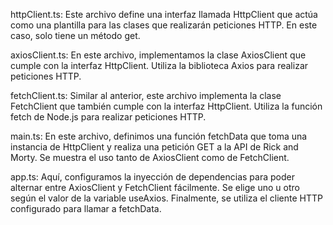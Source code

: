 httpClient.ts:
Este archivo define una interfaz llamada HttpClient que actúa como una plantilla para las clases que realizarán peticiones HTTP. En este caso, solo tiene un método get.

axiosClient.ts:
En este archivo, implementamos la clase AxiosClient que cumple con la interfaz HttpClient. Utiliza la biblioteca Axios para realizar peticiones HTTP.

fetchClient.ts:
Similar al anterior, este archivo implementa la clase FetchClient que también cumple con la interfaz HttpClient. Utiliza la función fetch de Node.js para realizar peticiones HTTP.

main.ts:
En este archivo, definimos una función fetchData que toma una instancia de HttpClient y realiza una petición GET a la API de Rick and Morty. Se muestra el uso tanto de AxiosClient como de FetchClient.

app.ts:
Aquí, configuramos la inyección de dependencias para poder alternar entre AxiosClient y FetchClient fácilmente. Se elige uno u otro según el valor de la variable useAxios. Finalmente, se utiliza el cliente HTTP configurado para llamar a fetchData.
